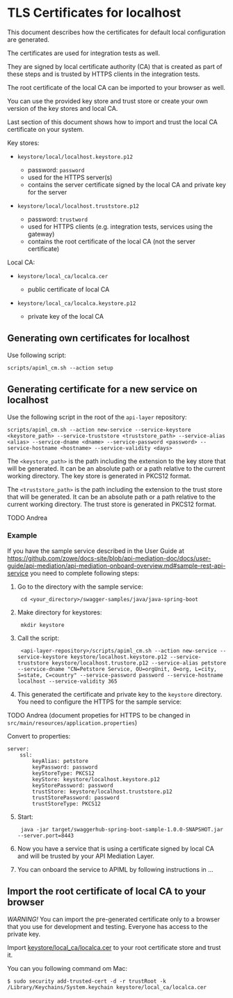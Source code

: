 # TLS Certificates for localhost

This document describes how the certificates for default local configuration are generated.

The certificates are used for integration tests as well.

They are signed by local certificate authority (CA) that is created as part of these steps and is trusted by HTTPS clients in the integration tests.

The root certificate of the local CA can be imported to your browser as well.

You can use the provided key store and trust store or create your own version of the key stores and local CA.

Last section of this document shows how to import and trust the local CA certificate on your system.

Key stores:

  * `keystore/local/localhost.keystore.p12` 
    - password: ``password``
    - used for the HTTPS server(s) 
    - contains the server certificate signed by the local CA and private key for the server
    
  * `keystore/local/localhost.truststore.p12` 
    - password: ``trustword``
    - used for HTTPS clients (e.g. integration tests, services using the gateway) 
    - contains the root certificate of the local CA (not the server certificate)

Local CA:

  * `keystore/local_ca/localca.cer`
    - public certificate of local CA
  
  * `keystore/local_ca/localca.keystore.p12`
    - private key of the local CA 


## Generating own certificates for localhost

Use following script:

    scripts/apiml_cm.sh --action setup


## Generating certificate for a new service on localhost

Use the following script in the root of the `api-layer` repository:

    scripts/apiml_cm.sh --action new-service --service-keystore <keystore_path> --service-truststore <truststore_path> --service-alias <alias> --service-dname <dname> --service-password <password> --service-hostname <hostname> --service-validity <days>

The `<keystore_path>` is the path including the extension to the key store that will be generated. It can be an absolute path or a path relative to the current working directory. The key store is generated in PKCS12 format.

The `<truststore_path>` is the path including the extension to the trust store that will be generated. It can be an absolute path or a path relative to the current working directory. The trust store is generated in PKCS12 format.

TODO Andrea


### Example

If you have the sample service described in the User Guide at https://github.com/zowe/docs-site/blob/api-mediation-doc/docs/user-guide/api-mediation/api-mediation-onboard-overview.md#sample-rest-api-service you need to complete following steps:

1. Go to the directory with the sample service:

        cd <your_directory>/swagger-samples/java/java-spring-boot


2. Make directory for keystores:

        mkdir keystore


3. Call the script:

        <api-layer-repository>/scripts/apiml_cm.sh --action new-service --service-keystore keystore/localhost.keystore.p12 --service-truststore keystore/localhost.trustore.p12 --service-alias petstore --service-dname "CN=Petstore Service, OU=orgUnit, O=org, L=city, S=state, C=country" --service-password password --service-hostname localhost --service-validity 365


4. This generated the certificate and private key to the `keystore` directory. You need to configure the HTTPS for the sample service:


TODO Andrea (document propeties for HTTPS to be changed in `src/main/resources/application.properties`)

Convert to properties:
```
server:
    ssl:
        keyAlias: petstore
        keyPassword: password
        keyStoreType: PKCS12
        keyStore: keystore/localhost.keystore.p12
        keyStorePassword: password
        trustStore: keystore/localhost.truststore.p12
        trustStorePassword: password
        trustStoreType: PKCS12
```        

5. Start:

        java -jar target/swaggerhub-spring-boot-sample-1.0.0-SNAPSHOT.jar --server.port=8443 


6. Now you have a service that is using a certificate signed by local CA and will be trusted by your API Mediation Layer.


7. You can onboard the service to APIML by following instructions in ...


## Import the root certificate of local CA to your browser

*WARNING!* You can import the pre-generated certificate only to a browser that you use for development and testing. Everyone has access to the private key.

Import [keystore/local_ca/localca.cer](/keystore/local_ca/localca.cer) to your root certificate store and trust it. 

You can you following command om Mac: 

    $ sudo security add-trusted-cert -d -r trustRoot -k /Library/Keychains/System.keychain keystore/local_ca/localca.cer 


